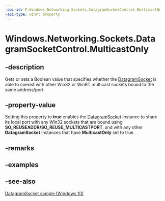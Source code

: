 ```yaml
---
-api-id: P:Windows.Networking.Sockets.DatagramSocketControl.MulticastOnly
-api-type: winrt property
---
```


<!-- Property syntax
public bool MulticastOnly { get;  set; }
-->

# Windows.Networking.Sockets.DatagramSocketControl.MulticastOnly

## -description
Gets or sets a Boolean value that specifies whether the [DatagramSocket](datagramsocket.md) is able to coexist with other Win32 or WinRT multicast sockets bound to the same address/port.

## -property-value
Setting this property to **true** enables the [DatagramSocket](datagramsocket.md) instance to share its local port with any Win32 sockets that are bound using **SO_REUSEADDR/SO_REUSE_MULTICASTPORT**, and with any other **DatagramSocket** instances that have **MulticastOnly** set to true.

## -remarks

## -examples

## -see-also
[DatagramSocket sample (Windows 10)](https://github.com/Microsoft/Windows-universal-samples/tree/master/Samples/DatagramSocket)
